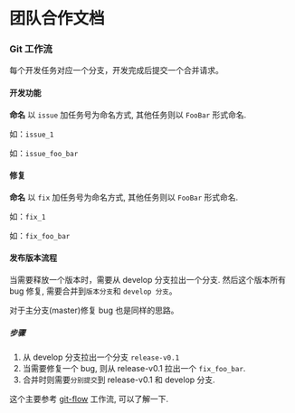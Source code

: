 # 团队合作文档

### Git 工作流

每个开发任务对应一个分支，开发完成后提交一个合并请求。

#### 开发功能

**命名** 以 `issue` 加任务号为命名方式, 其他任务则以 `FooBar` 形式命名.

如：`issue_1`

如：`issue_foo_bar`

#### 修复

**命名** 以 `fix` 加任务号为命名方式, 其他任务则以 `FooBar` 形式命名.

如：`fix_1`

如：`fix_foo_bar`

#### 发布版本流程

当需要释放一个版本时，需要从 develop 分支拉出一个分支.
然后这个版本所有 bug 修复, 需要合并到`版本分支`和 `develop 分支`。

对于主分支(master)修复 bug 也是同样的思路。

##### 步骤

1. 从 develop 分支拉出一个分支 `release-v0.1`
2. 当需要修复一个 bug, 则从 release-v0.1 拉出一个 `fix_foo_bar`.
3. 合并时则需要`分别提交`到 release-v0.1 和 develop 分支.

这个主要参考 [git-flow](https://ihower.tw/blog/archives/5140) 工作流, 可以了解一下.
